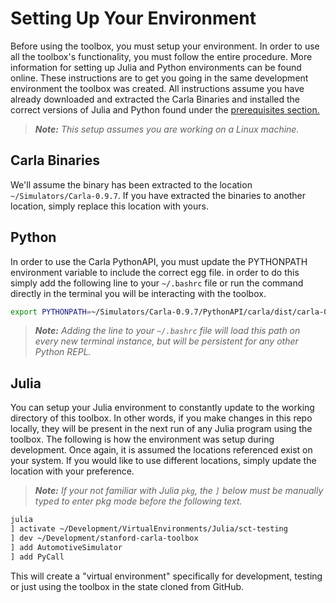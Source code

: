# Setting Up Your Environment

Before using the toolbox, you must setup your environment. In order to use all
the toolbox's functionality, you must follow the entire procedure. More
information for setting up Julia and Python environments can be found online.
These instructions are to get you going in the same development environment the
toolbox was created. All instructions assume you have already downloaded and
extracted the Carla Binaries and installed the correct versions of Julia and
Python found under the [prerequisites section.](README.md#prerequisites)

> ***Note:** This setup assumes you are working on a Linux machine.*

## Carla Binaries

We'll assume the binary has been extracted to the location
`~/Simulators/Carla-0.9.7`. If you have extracted the binaries to another
location, simply replace this location with yours.

## Python

In order to use the Carla PythonAPI, you must update the PYTHONPATH environment
variable to include the correct egg file. in order to do this simply add the
following line to your `~/.bashrc` file or run the command directly in the
terminal you will be interacting with the toolbox.

```bash
export PYTHONPATH=~/Simulators/Carla-0.9.7/PythonAPI/carla/dist/carla-0.9.7-py3.5-linux-x86_64.egg:$PYTHONPATH
```

> ***Note:** Adding the line to your `~/.bashrc` file will load this path on
  every new terminal instance, but will be persistent for any other Python
  REPL.*

## Julia

You can setup your Julia environment to constantly update to the working
directory of this toolbox. In other words, if you make changes in this repo
locally, they will be present in the next run of any Julia program using the
toolbox. The following is how the environment was setup during development.
Once again, it is assumed the locations referenced exist on your system. If you
would like to use different locations, simply update the location with your
preference.

> ***Note:** If your not familiar with Julia `pkg`, the `]` below must be
  manually typed to enter pkg mode before the following text.*

```bash
julia
] activate ~/Development/VirtualEnvironments/Julia/sct-testing
] dev ~/Development/stanford-carla-toolbox
] add AutomotiveSimulator
] add PyCall
```

This will create a "virtual environment" specifically for development, testing
or just using the toolbox in the state cloned from GitHub.